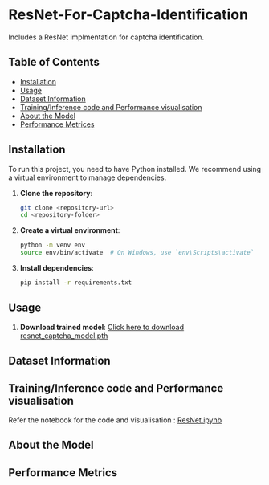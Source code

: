 # ResNet-For-Captcha-Identification
Includes a ResNet implmentation for captcha identification.

## Table of Contents

- [Installation](#installation)
- [Usage](#usage)
- [Dataset Information](#dataset-information)
- [Training/Inference code and Performance visualisation](#training-/-inference-code-and-performance-visualisation)
- [About the Model](#about-the-model)
- [Performance Metrices](#performance-metrices)


## Installation

To run this project, you need to have Python installed. We recommend using a virtual environment to manage dependencies.

1. **Clone the repository**:
    ```sh
    git clone <repository-url>
    cd <repository-folder>
    ```

2. **Create a virtual environment**:
    ```sh
    python -m venv env
    source env/bin/activate  # On Windows, use `env\Scripts\activate`
    ```

3. **Install dependencies**:
    ```sh
    pip install -r requirements.txt
    ```

    

## Usage

1. **Download trained model**:
    [Click here to download resnet_captcha_model.pth](https://github.com/your-username/your-repo-name/raw/main/resnet_captcha_model.pth)


## Dataset Information

## Training/Inference code and Performance visualisation

Refer the notebook for the code and visualisation : [ResNet.ipynb](ResNet.ipynb)
    

## About the Model


## Performance Metrics

